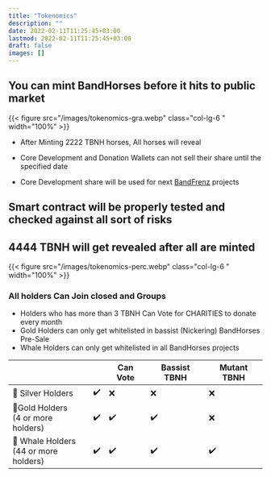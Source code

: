 ```yaml
---
title: "Tokenomics"
description: ""
date: 2022-02-11T11:25:45+03:00
lastmod: 2022-02-11T11:25:45+03:00
draft: false
images: []
---
```

## You can mint BandHorses before it hits to public market

<div class="row py-2">
{{< figure src="/images/tokenomics-gra.webp" class="col-lg-6 " width="100%"  >}}
<div class="col-lg-6 ">

- After Minting 2222 TBNH horses, All horses will reveal

- Core Development and Donation Wallets can not sell their share until the specified date

- Core Development share will be used for next [BandFrenz](https://BandFrenz.com) projects

</div>
</div>

## Smart contract will be properly tested and checked against all sort of risks

<div class="row py-2">
<div class="col-lg-6 pt-5">

## 4444 TBNH will get revealed after all are minted

</div>
{{< figure src="/images/tokenomics-perc.webp" class="col-lg-6 " width="100%"  >}}
</div>

### All holders Can Join closed <i class="bi bi-discord"></i> and <i class="bi bi-telegram"></i> Groups

- <i class="bi bi-chat-dots-fill"></i> Holders who has more than 3 TBNH Can Vote for CHARITIES to donate every month
- <i class="bi bi-bag-check-fill"></i> Gold Holders can only get whitelisted in bassist (Nickering) BandHorses Pre-Sale
- <i class="bi bi-bag-check-fill"></i> Whale Holders can only get whitelisted in all BandHorses projects

<div class="table-responsive">

<table>
<thead>
<tr>
<th></th>
<th><i class="bi bi-discord"></i>  <i class="bi bi-telegram"></i> </th>
<th>Can Vote <i class="bi bi-chat-dots-fill"></i> </th>
<th>Bassist TBNH<i class="bi bi-bag-check-fill"></i></th>
<th>Mutant TBNH<i class="bi bi-bag-check-fill"></i></th>
</tr>
</thead>
<tbody>
<tr>
<td>🥈 Silver Holders</td>
<td>✔️</td>
<td>❌</td>
<td>❌</td>
<td>❌</td>
</tr>
<tr>
<td>🥇Gold Holders<br><span class="fs-6">(4 or more holders)</span></td>
<td>✔️</td>
<td>✔️</td>
<td>✔️</td>
<td>❌</td>
</tr>
<tr>
<td>🐋 Whale Holders<br><span class="fs-6">(44 or more holders)</span></td>
<td>✔️</td>
<td>✔️</td>
<td>✔️</td>
<td>✔️</td>
</tr>
</tbody>
</table>
</div>

